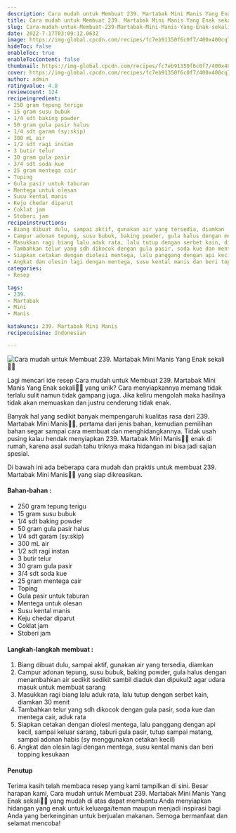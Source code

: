```yaml
---
description: Cara mudah untuk Membuat 239. Martabak Mini Manis Yang Enak sekali"
title: Cara mudah untuk Membuat 239. Martabak Mini Manis Yang Enak sekali
slug: Cara-mudah-untuk-Membuat-239-Martabak-Mini-Manis-Yang-Enak-sekali
date: 2022-7-17T03:09:12.063Z
image: https://img-global.cpcdn.com/recipes/fc7eb91350f6c0f7/400x400cq70/photo.jpg
hideToc: false
enableToc: true
enableTocContent: false
thumbnail: https://img-global.cpcdn.com/recipes/fc7eb91350f6c0f7/400x400cq70/photo.jpg
cover: https://img-global.cpcdn.com/recipes/fc7eb91350f6c0f7/400x400cq70/photo.jpg
author: admin
ratingvalue: 4.8
reviewcount: 124
recipeingredient:
- 250 gram tepung terigu
- 15 gram susu bubuk
- 1/4 sdt baking powder
- 50 gram gula pasir halus
- 1/4 sdt garam (sy:skip)
- 300 mL air
- 1/2 sdt ragi instan
- 3 butir telur
- 30 gram gula pasir
- 3/4 sdt soda kue
- 25 gram mentega cair
- Toping
- Gula pasir untuk taburan
- Mentega untuk olesan
- Susu kental manis
- Keju chedar diparut
- Coklat jam
- Stoberi jam
recipeinstructions:
- Biang dibuat dulu, sampai aktif, gunakan air yang tersedia, diamkan
- Campur adonan tepung, susu bubuk, baking powder, gula halus dengan menambahkan air sedikit sedikit sambil diaduk dan dipukul2 agar udara masuk untuk membuat sarang
- Masukkan ragi biang lalu aduk rata, lalu tutup dengan serbet kain, diamkan 30 menit
- Tambahkan telur yang sdh dikocok dengan gula pasir, soda kue dan mentega cair, aduk rata
- Siapkan cetakan dengan diolesi mentega, lalu panggang dengan api kecil, sampai keluar sarang, taburi gula pasir, tutup sampai matang, sampai adonan habis (sy menggunakan cetakan kecil)
- Angkat dan olesin lagi dengan mentega, susu kental manis dan beri topping kesukaan
categories:
- Resep

tags:
- 239.
- Martabak
- Mini
- Manis

katakunci: 239. Martabak Mini Manis
recipecuisine: Indonesian

---
```


![Cara mudah untuk Membuat 239. Martabak Mini Manis Yang Enak sekali👩‍🍳](https://img-global.cpcdn.com/recipes/fc7eb91350f6c0f7/400x400cq70/photo.jpg)

Lagi mencari ide resep Cara mudah untuk Membuat 239. Martabak Mini Manis Yang Enak sekali👩‍🍳 yang unik? Cara menyiapkannya memang tidak terlalu sulit namun tidak gampang juga. Jika keliru mengolah maka hasilnya tidak akan memuaskan dan justru cenderung tidak enak.

Banyak hal yang sedikit banyak mempengaruhi kualitas rasa dari 239. Martabak Mini Manis👩‍🍳, pertama dari jenis bahan, kemudian pemilihan bahan segar sampai cara membuat dan menghidangkannya. Tidak usah pusing kalau hendak menyiapkan 239. Martabak Mini Manis👩‍🍳 enak di rumah, karena asal sudah tahu triknya maka hidangan ini bisa jadi sajian spesial.

Di bawah ini ada beberapa cara mudah dan praktis untuk membuat 239. Martabak Mini Manis👩‍🍳 yang siap dikreasikan.

<!--inarticleads1-->

#### Bahan-bahan :

- 250 gram tepung terigu
- 15 gram susu bubuk
- 1/4 sdt baking powder
- 50 gram gula pasir halus
- 1/4 sdt garam (sy:skip)
- 300 mL air
- 1/2 sdt ragi instan
- 3 butir telur
- 30 gram gula pasir
- 3/4 sdt soda kue
- 25 gram mentega cair
- Toping
- Gula pasir untuk taburan
- Mentega untuk olesan
- Susu kental manis
- Keju chedar diparut
- Coklat jam
- Stoberi jam

<!--inarticleads2-->

#### Langkah-langkah membuat :

1. Biang dibuat dulu, sampai aktif, gunakan air yang tersedia, diamkan
1. Campur adonan tepung, susu bubuk, baking powder, gula halus dengan menambahkan air sedikit sedikit sambil diaduk dan dipukul2 agar udara masuk untuk membuat sarang
1. Masukkan ragi biang lalu aduk rata, lalu tutup dengan serbet kain, diamkan 30 menit
1. Tambahkan telur yang sdh dikocok dengan gula pasir, soda kue dan mentega cair, aduk rata
1. Siapkan cetakan dengan diolesi mentega, lalu panggang dengan api kecil, sampai keluar sarang, taburi gula pasir, tutup sampai matang, sampai adonan habis (sy menggunakan cetakan kecil)
1. Angkat dan olesin lagi dengan mentega, susu kental manis dan beri topping kesukaan

#### Penutup

Terima kasih telah membaca resep yang kami tampilkan di sini. Besar harapan kami, Cara mudah untuk Membuat 239. Martabak Mini Manis Yang Enak sekali👩‍🍳 yang mudah di atas dapat membantu Anda menyiapkan hidangan yang enak untuk keluarga/teman maupun menjadi inspirasi bagi Anda yang berkeinginan untuk berjualan makanan. Semoga bermanfaat dan selamat mencoba!